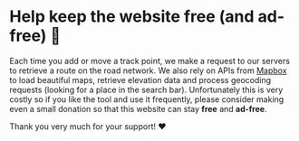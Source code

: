 # Help keep the website free (and ad-free) 🙏

Each time you add or move a track point, we make a request to our servers to retrieve a route on the road network.
We also rely on APIs from [Mapbox](https://mapbox.com) to load beautiful maps, retrieve elevation data and process geocoding requests (looking for a place in the search bar).
Unfortunately this is very costly so if you like the tool and use it frequently, please consider making even a small donation so that this website can stay **free** and **ad-free**.

Thank you very much for your support! ❤️